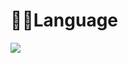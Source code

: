 # 🧑‍💻Language
<img src="https://img.shields.io/badge/python-3776AB?style=for-the-badge&logo=python&logoColor=white"> 
